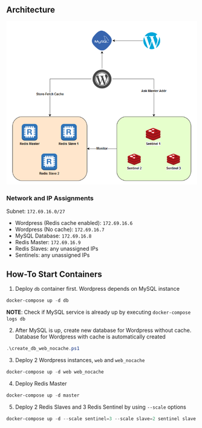 ## Architecture
![Architecture](assets/architecture.png)
### Network and IP Assignments
Subnet: `172.69.16.0/27`
- Wordpress (Redis cache enabled): `172.69.16.6`
- Wordpress (No cache): `172.69.16.7`
- MySQL Database: `172.69.16.8`
- Redis Master: `172.69.16.9`
- Redis Slaves: any unassigned IPs
- Sentinels: any unassigned IPs
## How-To Start Containers
1. Deploy `db` container first. Wordpress depends on MySQL instance 
```powershell
docker-compose up -d db
```
**NOTE**: Check if MySQL service is already up by executing `docker-compose logs db`

2. After MySQL is up, create new database for Wordpress without cache. Database for Wordpress with cache is automatically created
```powershell
.\create_db_web_nocache.ps1
```
3. Deploy 2 Wordpress instances, `web` and `web_nocache`
```powershell
docker-compose up -d web web_nocache
```
4. Deploy Redis Master
```powershell
docker-compose up -d master
```
5. Deploy 2 Redis Slaves and 3 Redis Sentinel by using `--scale` options
```powershell
docker-compose up -d --scale sentinel=3 --scale slave=2 sentinel slave
```
